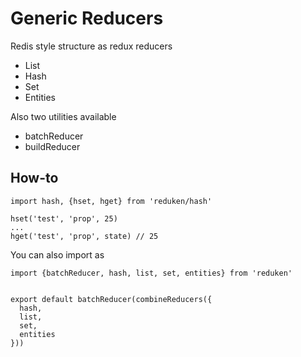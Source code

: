 # Generic Reducers

Redis style structure as redux reducers
- List
- Hash
- Set
- Entities

Also two utilities available

- batchReducer
- buildReducer

## How-to
```
import hash, {hset, hget} from 'reduken/hash'

hset('test', 'prop', 25)
...
hget('test', 'prop', state) // 25
```

You can also import as
```
import {batchReducer, hash, list, set, entities} from 'reduken'


export default batchReducer(combineReducers({
  hash,
  list,
  set,
  entities
}))
```

